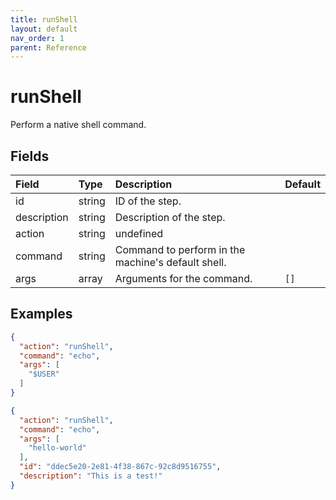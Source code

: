 ```yaml
---
title: runShell
layout: default
nav_order: 1
parent: Reference
---
```


# runShell

Perform a native shell command.

## Fields

Field | Type | Description | Default
:-- | :-- | :-- | :--
id | string | ID of the step. | 
description | string | Description of the step. | 
action | string | undefined | 
command | string | Command to perform in the machine's default shell. | 
args | array | Arguments for the command. | `[]`

## Examples

```json
{
  "action": "runShell",
  "command": "echo",
  "args": [
    "$USER"
  ]
}
```

```json
{
  "action": "runShell",
  "command": "echo",
  "args": [
    "hello-world"
  ],
  "id": "ddec5e20-2e81-4f38-867c-92c8d9516755",
  "description": "This is a test!"
}
```
